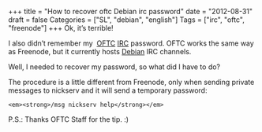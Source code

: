 +++
title = "How to recover oftc Debian irc password"
date = "2012-08-31"
draft = false
Categories = ["SL", "debian", "english"]
Tags = ["irc", "oftc", "freenode"]
+++
Ok, it’s terrible!

I also didn’t remember my  [OFTC](http://www.oftc.net/)
[IRC](http://en.wikipedia.org/wiki/Internet_Relay_Chat) password. OFTC
works the same way as Freenode, but it currently hosts
[Debian](http://www.debian.org) IRC channels.

Well, I needed to recover my password, so what did I have to do?

The procedure is a little different from Freenode, only when sending
private messages to nickserv and it will send a temporary password:

    <em><strong>/msg nickserv help</strong></em>


P.S.: Thanks OFTC Staff for the tip. :)
